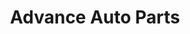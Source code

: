 ---
title: "Advance Auto Parts"
url: /norfolk/advance-auto-parts-east-virginia-beach-boulevard/
shop: car parts
---